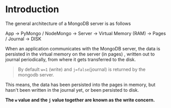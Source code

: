 # Introduction

The general architecture of a MongoDB server is as follows

App -> PyMongo / NodeMongo -> Server -> Virtual Memory (RAM) -> Pages / Journal -> DISK

When an application communicates with the MongoDB server, the data is persisted in the virtual memory on the server (in pages) , written out to journal periodically, from where it gets transferred to the disk.

> By default `w=1` (write) and `j=false`(journal) is returned by the mongodb server.

This means, the data has been persisted into the pages in memory, but hasn't been written in the journal yet, or been persisted to disk.

**The `w` value and the `j` value together are known as the write concern.**
